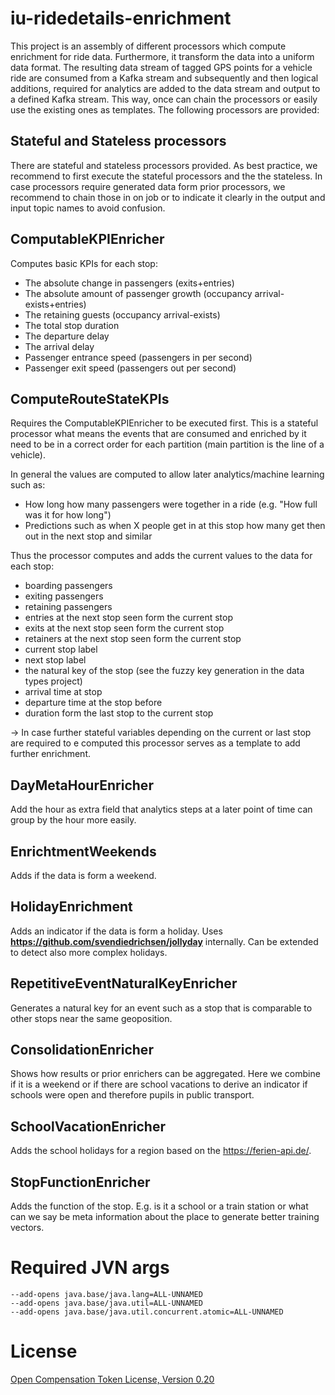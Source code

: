 # iu-ridedetails-enrichment

This project is an assembly of different processors which compute enrichment for ride data.
Furthermore, it transform the data into a uniform data format.
The resulting data stream of tagged GPS points for a vehicle ride are consumed from a Kafka stream and subsequently and then logical additions, required for analytics are added to the data stream and output to a defined Kafka stream.
This way, once can chain the processors or easily use the existing ones as templates.
The following processors are provided:

## Stateful and Stateless processors
There are stateful and stateless processors provided. 
As best practice, we recommend to first execute the stateful processors and the the stateless.
In case processors require generated data form prior processors, we recommend to chain those in on job or to indicate it clearly in the output and input topic names to avoid confusion.

## ComputableKPIEnricher
Computes basic KPIs for each stop:
- The absolute change in passengers (exits+entries)
- The absolute amount of passenger growth (occupancy arrival-exists+entries)
- The retaining guests (occupancy arrival-exists)
- The total stop duration
- The departure delay
- The arrival delay
- Passenger entrance speed (passengers in per second)
- Passenger exit speed (passengers out per second)

## ComputeRouteStateKPIs
Requires the ComputableKPIEnricher to be executed first.
This is a stateful processor what means the events that are consumed and enriched by it need to be in a correct order for each partition (main partition is the line of a vehicle).

In general the values are computed to allow later analytics/machine learning such as:
- How long how many passengers were together in a ride (e.g. "How full was it for how long")
- Predictions such as when X people get in at this stop how many get then out in the next stop and similar

Thus the processor computes and adds the current values to the data for each stop:
- boarding passengers
- exiting passengers
- retaining passengers
- entries at the next stop seen form the current stop
- exits at the next stop seen form the current stop
- retainers at the next stop seen form the current stop
- current stop label
- next stop label
- the natural key of the stop (see the fuzzy key generation in the data types project)
- arrival time at stop
- departure time at the stop before
- duration form the last stop to the current stop 

-> In case further stateful variables depending on the current or last stop are required to e computed this processor serves as a template to add further enrichment.

## DayMetaHourEnricher
Add the hour as extra field that analytics steps at a later point of time can group by the hour more easily. 

## EnrichtmentWeekends
Adds if the data is form a weekend.

## HolidayEnrichment
Adds an indicator if the data is form a holiday. Uses **https://github.com/svendiedrichsen/jollyday** internally. 
Can be extended to detect also more complex holidays.

## RepetitiveEventNaturalKeyEnricher
Generates a natural key for an event such as a stop that is comparable to other stops near the same geoposition.

## ConsolidationEnricher
Shows how results or prior enrichers can be aggregated. Here we combine if it is a weekend or if there are school vacations to derive an indicator if schools were open and therefore pupils in public transport.

## SchoolVacationEnricher
Adds the school holidays for a region based on the https://ferien-api.de/.

## StopFunctionEnricher
Adds the function of the stop. E.g. is it a school or a train station or what can we say be meta information about the place to generate better training vectors.

# Required JVN args
```
--add-opens java.base/java.lang=ALL-UNNAMED 
--add-opens java.base/java.util=ALL-UNNAMED 
--add-opens java.base/java.util.concurrent.atomic=ALL-UNNAMED
```

# License
[Open Compensation Token License, Version 0.20](https://github.com/open-compensation-token-license/license/blob/main/LICENSE.md)
